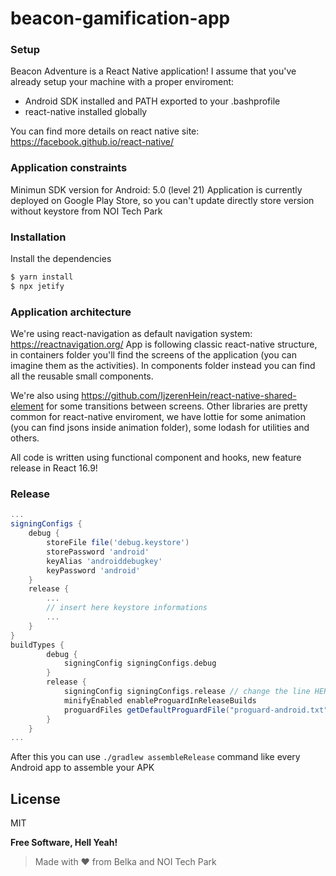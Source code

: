 # beacon-gamification-app

### Setup

Beacon Adventure is a React Native application! I assume that you've already setup your machine with a proper enviroment:
- Android SDK installed and PATH exported to your .bashprofile
- react-native installed globally

You can find more details on react native site: https://facebook.github.io/react-native/

### Application constraints

Minimun SDK version for Android: 5.0 (level 21)
Application is currently deployed on Google Play Store, so you can't update directly store version without keystore from NOI Tech Park

### Installation

Install the dependencies

```sh
$ yarn install
$ npx jetify
```

### Application architecture

We're using react-navigation as default navigation system: https://reactnavigation.org/
App is following classic react-native structure, in containers folder you'll find the screens of the application (you can imagine them as the activities). In components folder instead you can find all the reusable small components.

We're also using https://github.com/IjzerenHein/react-native-shared-element for some transitions between screens. Other libraries are pretty common for react-native enviroment, we have lottie for some animation (you can find jsons inside animation folder), some lodash for utilities and others.

All code is written using functional component and hooks, new feature release in React 16.9!

### Release

```gradle
...
signingConfigs {
    debug {
        storeFile file('debug.keystore')
        storePassword 'android'
        keyAlias 'androiddebugkey'
        keyPassword 'android'
    }
    release {
        ...
        // insert here keystore informations
        ...
    }
}
buildTypes {
        debug {
            signingConfig signingConfigs.debug
        }
        release {
            signingConfig signingConfigs.release // change the line HERE after you have configured the keytore
            minifyEnabled enableProguardInReleaseBuilds
            proguardFiles getDefaultProguardFile("proguard-android.txt"), "proguard-rules.pro"
        }
    }
...
```

After this you can use `./gradlew assembleRelease` command like every Android app to assemble your APK

License
----

MIT

**Free Software, Hell Yeah!**

> Made with ❤️ from Belka and NOI Tech Park

